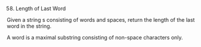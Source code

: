 58. Length of Last Word

Given a string s consisting of words and spaces, return the length of the last word in the string.

A word is a maximal 
substring
 consisting of non-space characters only.